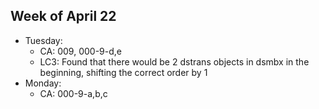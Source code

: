 ## Week of April 22
- Tuesday:
  - CA: 009, 000-9-d,e
  - LC3: Found that there would be 2 dstrans objects in dsmbx in the beginning, shifting the correct order by 1
- Monday:
  - CA: 000-9-a,b,c
